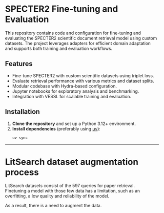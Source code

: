 # SPECTER2 Fine-tuning and Evaluation

This repository contains code and configuration for fine-tuning and evaluating the SPECTER2 scientific document retrieval model using custom datasets. The project leverages adapters for efficient domain adaptation and supports both training and evaluation workflows.

## Features

- Fine-tune SPECTER2 with custom scientific datasets using triplet loss.
- Evaluate retrieval performance with various metrics and dataset splits.
- Modular codebase with Hydra-based configuration.
- Jupyter notebooks for exploratory analysis and benchmarking.
- Integration with VESSL for scalable training and evaluation.

## Installation

1. **Clone the repository** and set up a Python 3.12+ environment.
2. **Install dependencies** (preferably using [uv](https://github.com/astral-sh/uv)):
   ```bash
   uv sync

---

# LitSearch dataset augmentation process

LitSearch datasets consist of the 597 queries for paper retrieval.  
Finetuning a model with those few data has a limitation, such as an overfitting, a low quality and reliability of the model.

As a result, there is a need to augment the data.
